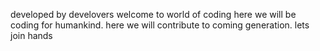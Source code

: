 developed by develovers
welcome to world of coding
here we will be coding for humankind.
here we will contribute to coming generation.
lets join hands


